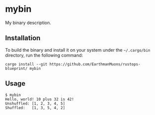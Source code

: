# mybin

My binary description.

## Installation

To build the binary and install it on your system under the `~/.cargo/bin`
directory, run the following command:

```
cargo install --git https://github.com/EarthmanMuons/rustops-blueprint/ mybin
```

## Usage

    $ mybin
    Hello, world! 10 plus 32 is 42!
    Unshuffled: [1, 2, 3, 4, 5]
    Shuffled:   [1, 3, 5, 4, 2]
